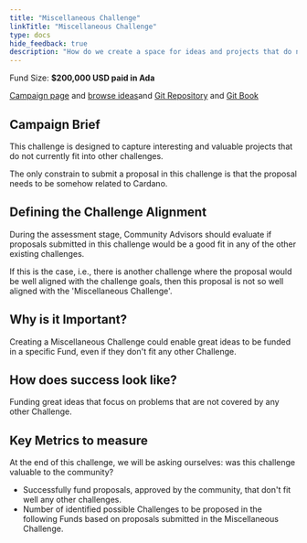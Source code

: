 ```yaml
---
title: "Miscellaneous Challenge"
linkTitle: "Miscellaneous Challenge"
type: docs
hide_feedback: true
description: "How do we create a space for ideas and projects that do not fit any of the other current Challenges?"
---
```

Fund Size: **$200,000 USD paid in Ada**

[Campaign page](https://cardano.ideascale.com/a/campaign-home/26248) and [browse ideas](https://cardano.ideascale.com/a/ideas/top/campaign-filter/byids/campaigns/26248/stage/unspecified)and [Git Repository](https://github.com/Catalyst-Challenges/F7-Miscellaneous-Challenge) and [Git Book](https://quality-assurance-dao.gitbook.io/catalyst-fund-7-challenges/fund-7/miscellaneous-challenges)

## Campaign Brief
This challenge is designed to capture interesting and valuable projects that do not currently fit into other challenges.

The only constrain to submit a proposal in this challenge is that the proposal needs to be somehow related to Cardano.

## Defining the Challenge Alignment
During the assessment stage, Community Advisors should evaluate if proposals submitted in this challenge would be a good fit in any of the other existing challenges.

If this is the case, i.e., there is another challenge where the proposal would be well aligned with the challenge goals, then this proposal is not so well aligned with the 'Miscellaneous Challenge'.

## Why is it Important?
Creating a Miscellaneous Challenge could enable great ideas to be funded in a specific Fund, even if they don't fit any other Challenge.


## How does success look like?
Funding great ideas that focus on problems that are not covered by any other Challenge.

## Key Metrics to measure
At the end of this challenge, we will be asking ourselves: was this challenge valuable to the community?
- Successfully fund proposals, approved by the community, that don't fit well any other challenges.
- Number of identified possible Challenges to be proposed in the following Funds based on proposals submitted in the Miscellaneous Challenge.


